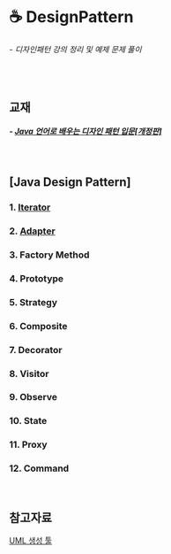 # ☕ DesignPattern
###### - 디자인패턴 강의 정리 및 예제 문제 풀이
<br />

## 교재
##### - [Java 언어로 배우는 디자인 패턴 입문[개정판]](http://www.kyobobook.co.kr/product/detailViewKor.laf?mallGb=KOR&ejkGb=KOR&barcode=9788931436914)
<br />

## [Java Design Pattern]

### 1. [Iterator](./Iterator)
### 2. [Adapter](./Adapter)
### 3. Factory Method
### 4. Prototype
### 5. Strategy
### 6. Composite
### 7. Decorator
### 8. Visitor
### 9. Observe
### 10. State
### 11. Proxy
### 12. Command
<br />

## 참고자료
[UML 생성 툴](https://app.diagrams.net/)
